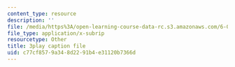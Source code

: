 ```yaml
---
content_type: resource
description: ''
file: /media/https%3A/open-learning-course-data-rc.s3.amazonaws.com/6-004-computation-structures-spring-2017/c77cf8579a348d2291b4e31120b7366d_b-jgbeTojrk.srt
file_type: application/x-subrip
resourcetype: Other
title: 3play caption file
uid: c77cf857-9a34-8d22-91b4-e31120b7366d
---
```

